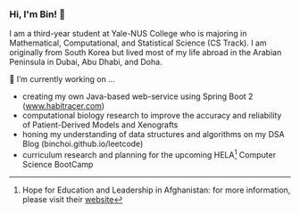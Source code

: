 ### Hi, I'm Bin! 👋

I am a third-year student at Yale-NUS College who is majoring in Mathematical, Computational, and Statistical Science (CS Track). I am originally from South Korea but lived most of my life abroad in the Arabian Peninsula in Dubai, Abu Dhabi, and Doha. 

🔭 I’m currently working on ...
- creating my own Java-based web-service using Spring Boot 2 (www.habitracer.com)
- computational biology research to improve the accuracy and reliability of Patient-Derived Models and Xenografts
- honing my understanding of data structures and algorithms on my DSA Blog (binchoi.github.io/leetcode)
- curriculum research and planning for the upcoming HELA[^1] Computer Science BootCamp

<!-- 🌱 I’m currently learning ... 
- 
- Software Engineering -->
<!-- - Programming for Data Science in Python
- Parallel, Concurrent, and Distributed Programming in Scala
- Introduction to Networks
 -->
<!--
**binchoi/binchoi** is a ✨ _special_ ✨ repository because its `README.md` (this file) appears on your GitHub profile.

Here are some ideas to get you started:

- 🔭 I’m currently working on ...
- 🌱 I’m currently learning ...
- 👯 I’m looking to collaborate on ...
- 🤔 I’m looking for help with ...
- 💬 Ask me about ...
- 📫 How to reach me: ...
- 😄 Pronouns: ...
- ⚡ Fun fact: ...
-->
[^1]: Hope for Education and Leadership in Afghanistan: for more information, please visit their [website](https://helamun.org/ "HELA")
